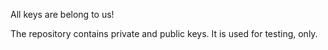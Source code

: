 All keys are belong to us!

The repository contains private and public keys.
It is used for testing, only.
